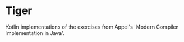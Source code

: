 # Tiger

Kotlin implementations of the exercises from Appel's 'Modern Compiler Implementation in Java'.